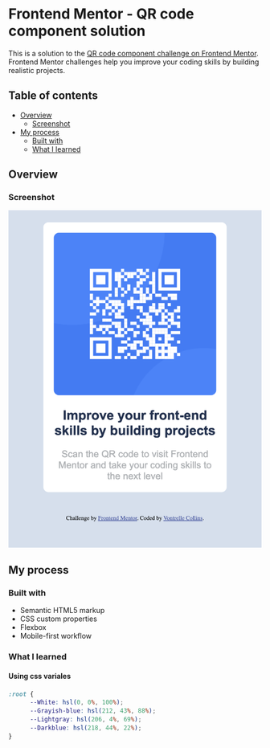 # Frontend Mentor - QR code component solution

This is a solution to the [QR code component challenge on Frontend Mentor](https://www.frontendmentor.io/challenges/qr-code-component-iux_sIO_H). Frontend Mentor challenges help you improve your coding skills by building realistic projects. 

## Table of contents

- [Overview](#overview)
  - [Screenshot](#screenshot)
- [My process](#my-process)
  - [Built with](#built-with)
  - [What I learned](#what-i-learned)

## Overview

### Screenshot

![QR-code Solution Screenshoot](./images/qr-code-solution-Screenshot.png)

## My process

### Built with

- Semantic HTML5 markup
- CSS custom properties
- Flexbox
- Mobile-first workflow

### What I learned

#### Using css variales

```css
:root {
      --White: hsl(0, 0%, 100%);
      --Grayish-blue: hsl(212, 43%, 88%);
      --Lightgray: hsl(206, 4%, 69%);
      --Darkblue: hsl(218, 44%, 22%);
}
```